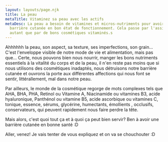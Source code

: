 ```yaml
---
layout: layouts/page.njk
title: La peau
metaTitle: Vitaminez sa peau avec les actifs
metaDesc: La peau a besoin de vitamines et micros-nutriments pour avoir une
  barrière cutanée en bon état de fonctionnement. Cela passe par l'assiette
  autant que par de bons cosmétiques vitaminés.s
---
```

Ahhhhhh la peau, son aspect, sa texture, ses imperfections, son grain... C'est l'enveloppe visible de notre mode de vie et alimentation, mais pas que... Certe, nous pouvons bien nous nourrir, manger les bons nutriments essentiels à la vitalité du corps et de la peau, il n'en reste pas moins que si nous utilisons des cosmétiques inadaptés, nous détruisons notre barrière cutanée et ouvrons la porte aux différentes affections qui nous font se sentir, littérallement, mal dans notre peau.

Par ailleurs, le monde de la cosmétique regorge de mots complexes tels que AHA, BHA, PHA, Retinol ou Vitamine A, Niacinamide ou vitamines B3, acide hyaluronique, Panthénol ou vitamine B5, acide ascorbique ou vitamines C, tonique, essence, sérums, glycérine, humectants, émollients , occlusifs, conservateurs, qui peuvent rapidement nous faire perdre la tête.

Mais alors, c'est quoi tout ça et à quoi ça peut bien servir? Ben à avoir une barrière cutanée en bonne santé :D

Aller, venez! Je vais tenter de vous expliquez et on va se chouchouter :D